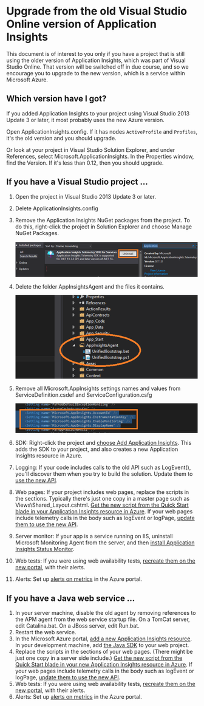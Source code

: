 <properties 
	pageTitle="Upgrade from the old Visual Studio Online version of Application Insights" 
	description="Upgrade existing projects"
	services="application-insights" 
    documentationCenter=""
	authors="alancameronwills" 
	manager="douge"/>

<tags 
	ms.service="application-insights" 
	ms.workload="tbd" 
	ms.tgt_pltfrm="ibiza" 
	ms.devlang="na" 
	ms.topic="article" 
	ms.date="06/19/2015" 
	ms.author="awills"/>
 
# Upgrade from the old Visual Studio Online version of Application Insights

This document is of interest to you only if you have a project that is still using the older version of Application Insights, which was part of Visual Studio Online. That version will be switched off in due course, and so we encourage you to upgrade to the new version, which is a service within Microsoft Azure.

## Which version have I got?

If you added Application Insights to your project using Visual Studio 2013 Update 3 or later, it most probably uses the new Azure version.

Open ApplicationInsights.config. If it has nodes `ActiveProfile` and `Profiles`, it's the old version and you should upgrade.

Or look at your project in Visual Studio Solution Explorer, and under References, select Microsoft.ApplicationInsights. In the Properties window, find the Version. If it's less than 0.12, then you should upgrade.

## If you have a Visual Studio project ...

1. Open the project in Visual Studio 2013 Update 3 or later.
2. Delete ApplicationInsights.config 
3. Remove the Application Insights NuGet packages from the project. 
To do this, right-click the project in Solution Explorer and choose Manage NuGet Packages.

    ![](./media/app-insights-upgrade-vso-azure/nuget.png)
4. Delete the folder AppInsightsAgent and the files it contains.

    ![](./media/app-insights-upgrade-vso-azure/folder.png)

5. Remove all Microsoft.AppInsights settings names and values from ServiceDefinition.csdef and ServiceConfiguration.csfg

    ![](./media/app-insights-upgrade-vso-azure/csdef.png)
4. SDK: Right-click the project and [choose Add Application Insights][greenbrown]. This adds the SDK to your project, and also creates a new Application Insights resource in Azure.
5. Logging: If your code includes calls to the old API such as LogEvent(), you'll discover them when you try to build the solution. Update them to [use the new API][track].
6. Web pages: If your project includes web pages, replace the scripts in the <head> sections. Typically there's just one copy in a master page such as Views\Shared\_Layout.cshtml. [Get the new script from the Quick Start blade in your Application Insights resource in Azure][usage]. 
If your web pages include telemetry calls in the body such as logEvent or logPage, [update them to use the new API][api].
7. Server monitor: If your app is a service running on IIS, uninstall Microsoft Monitoring Agent from the server, and then [install Application Insights Status Monitor][redfield].
8. Web tests: If you were using web availability tests, [recreate them on the new portal][availability], with their alerts.
9. Alerts: Set up [alerts on metrics][alerts] in the Azure portal.


## If you have a Java web service ...

1. In your server machine, disable the old agent by removing references to the APM agent from the web service startup file. On a TomCat server, edit Catalina.bat. On a JBoss server, edit Run.bat. 
2. Restart the web service.
3. In the Microsoft Azure portal, [add a new Application Insights resource][java]. In your development machine, add [the Java SDK][java] to your web project.
4. Replace the scripts in the <head> sections of your web pages. (There might be just one copy in a server side include.) [Get the new script from the Quick Start blade in your new Application Insights resource in Azure][usage]. 
If your web pages include telemetry calls in the body such as logEvent or logPage, [update them to use the new API][track].
8. Web tests: If you were using web availability tests, [recreate them on the new portal][availability], with their alerts.
9. Alerts: Set up [alerts on metrics][alerts] in the Azure portal.



<!--Link references-->

[alerts]: app-insights-alerts.md
[api]: app-insights-api-custom-events-metrics.md
[availability]: app-insights-monitor-web-app-availability.md
[greenbrown]: app-insights-start-monitoring-app-health-usage.md
[java]: app-insights-java-get-started.md
[redfield]: app-insights-monitor-performance-live-website-now.md
[track]: app-insights-custom-events-metrics-api.md
[usage]: app-insights-web-track-usage.md

 